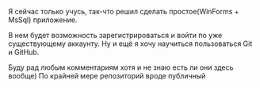 Я сейчас только учусь, так-что решил сделать простое(WinForms + MsSql) приложение.

В нем будет возможность зарегистрироваться и войти по уже существующему аккаунту. Ну и ещё я хочу научиться пользоваться Git и GitHub.

Буду рад любым комментариям хотя и не знаю есть ли они здесь вообще) 
По крайней мере репозиторий вроде публичный
